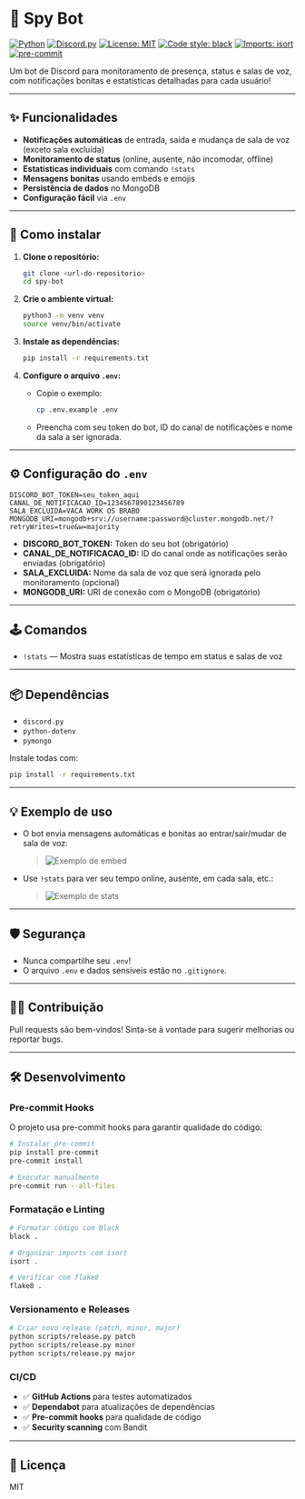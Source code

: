 # 🤖 Spy Bot

[![Python](https://img.shields.io/badge/Python-3.8+-blue.svg)](https://www.python.org/downloads/)
[![Discord.py](https://img.shields.io/badge/Discord.py-2.0+-blue.svg)](https://discordpy.readthedocs.io/)
[![License: MIT](https://img.shields.io/badge/License-MIT-yellow.svg)](https://opensource.org/licenses/MIT)
[![Code style: black](https://img.shields.io/badge/code%20style-black-000000.svg)](https://github.com/psf/black)
[![Imports: isort](https://img.shields.io/badge/%20imports-isort-%231674b1?style=flat&labelColor=ef8336)](https://pycqa.github.io/isort/)
[![pre-commit](https://img.shields.io/badge/pre--commit-enabled-brightgreen?logo=pre-commit&logoColor=white)](https://github.com/pre-commit/pre-commit)

Um bot de Discord para monitoramento de presença, status e salas de voz, com notificações bonitas e estatísticas detalhadas para cada usuário!

---

## ✨ **Funcionalidades**

- **Notificações automáticas** de entrada, saída e mudança de sala de voz (exceto sala excluída)
- **Monitoramento de status** (online, ausente, não incomodar, offline)
- **Estatísticas individuais** com comando `!stats`
- **Mensagens bonitas** usando embeds e emojis
- **Persistência de dados** no MongoDB
- **Configuração fácil** via `.env`

---

## 🚀 **Como instalar**

1. **Clone o repositório:**

   ```bash
   git clone <url-do-repositorio>
   cd spy-bot
   ```

2. **Crie o ambiente virtual:**

   ```bash
   python3 -m venv venv
   source venv/bin/activate
   ```

3. **Instale as dependências:**

   ```bash
   pip install -r requirements.txt
   ```

4. **Configure o arquivo `.env`:**
   - Copie o exemplo:

     ```bash
     cp .env.example .env
     ```

   - Preencha com seu token do bot, ID do canal de notificações e nome da sala a ser ignorada.

---

## ⚙️ **Configuração do `.env`**

```
DISCORD_BOT_TOKEN=seu_token_aqui
CANAL_DE_NOTIFICACAO_ID=1234567890123456789
SALA_EXCLUIDA=VACA WORK OS BRABO
MONGODB_URI=mongodb+srv://username:password@cluster.mongodb.net/?retryWrites=true&w=majority
```

- **DISCORD_BOT_TOKEN:** Token do seu bot (obrigatório)
- **CANAL_DE_NOTIFICACAO_ID:** ID do canal onde as notificações serão enviadas (obrigatório)
- **SALA_EXCLUIDA:** Nome da sala de voz que será ignorada pelo monitoramento (opcional)
- **MONGODB_URI:** URI de conexão com o MongoDB (obrigatório)

---

## 🕹️ **Comandos**

- `!stats` — Mostra suas estatísticas de tempo em status e salas de voz

---

## 📦 **Dependências**

- `discord.py`
- `python-dotenv`
- `pymongo`

Instale todas com:

```bash
pip install -r requirements.txt
```

---

## 💡 **Exemplo de uso**

- O bot envia mensagens automáticas e bonitas ao entrar/sair/mudar de sala de voz:
  > ![Exemplo de embed](https://i.imgur.com/2yZbQbA.png)

- Use `!stats` para ver seu tempo online, ausente, em cada sala, etc.:
  > ![Exemplo de stats](https://i.imgur.com/4yQwQwA.png)

---

## 🛡️ **Segurança**

- Nunca compartilhe seu `.env`!
- O arquivo `.env` e dados sensíveis estão no `.gitignore`.

---

## 👨‍💻 **Contribuição**

Pull requests são bem-vindos! Sinta-se à vontade para sugerir melhorias ou reportar bugs.

---

## 🛠️ **Desenvolvimento**

### **Pre-commit Hooks**

O projeto usa pre-commit hooks para garantir qualidade do código:

```bash
# Instalar pre-commit
pip install pre-commit
pre-commit install

# Executar manualmente
pre-commit run --all-files
```

### **Formatação e Linting**

```bash
# Formatar código com Black
black .

# Organizar imports com isort
isort .

# Verificar com flake8
flake8 .
```

### **Versionamento e Releases**

```bash
# Criar novo release (patch, minor, major)
python scripts/release.py patch
python scripts/release.py minor
python scripts/release.py major
```

### **CI/CD**

- ✅ **GitHub Actions** para testes automatizados
- ✅ **Dependabot** para atualizações de dependências
- ✅ **Pre-commit hooks** para qualidade de código
- ✅ **Security scanning** com Bandit

---

## 📄 **Licença**

MIT
